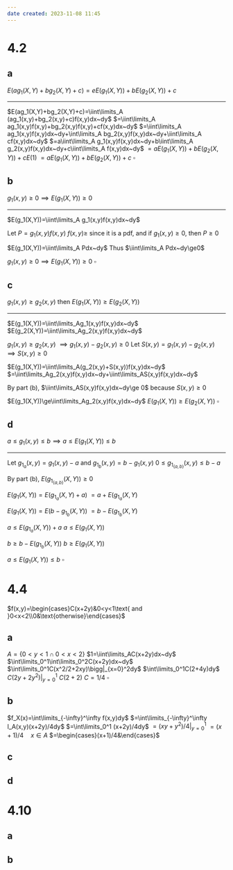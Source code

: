 ```yaml
---
date created: 2023-11-08 11:45
---
```


# 4.2

## a

$E(ag_1(X,Y)+bg_2(X,Y)+c)=eE(g_1(X,Y))+bE(g_2(X,Y))+c$

---

$E(ag_1(X,Y)+bg_2(X,Y)+c)=\iint\limits_A (ag_1(x,y)+bg_2(x,y)+c)f(x,y)dx~dy$
$=\iint\limits_A ag_1(x,y)f(x,y)+bg_2(x,y)f(x,y)+cf(x,y)dx~dy$
$=\iint\limits_A ag_1(x,y)f(x,y)dx~dy+\int\limits_A bg_2(x,y)f(x,y)dx~dy+\iint\limits_A cf(x,y)dx~dy$
$=a\iint\limits_A g_1(x,y)f(x,y)dx~dy+b\iint\limits_A g_2(x,y)f(x,y)dx~dy+c\iint\limits_A f(x,y)dx~dy$
$=aE(g_1(X,Y))+bE(g_2(X,Y))+cE(1)$
$=aE(g_1(X,Y))+bE(g_2(X,Y))+c$
$\square$

## b

$g_1(x,y)\ge 0\implies E(g_1(X,Y))\ge 0$

---

$E(g_1(X,Y))=\iint\limits_A g_1(x,y)f(x,y)dx~dy$

Let $P=g_1(x,y)f(x,y)$
$f(x,y)\ge$ since it is a pdf, and if $g_1(x,y)\ge0$, then $P\ge 0$ 

$E(g_1(X,Y))=\iint\limits_A Pdx~dy$
Thus $\iint\limits_A Pdx~dy\ge0$

$g_1(x,y)\ge 0\implies E(g_1(X,Y))\ge 0$
$\square$

## c

$g_1(x,y)\ge g_2(x,y)$ then $E(g_1(X,Y))\ge E(g_2(X,Y))$

---

$E(g_1(X,Y))=\iint\limits_Ag_1(x,y)f(x,y)dx~dy$
$E(g_2(X,Y))=\iint\limits_Ag_2(x,y)f(x,y)dx~dy$

$g_1(x,y)\ge g_2(x,y)$
$\implies g_1(x,y)-g_2(x,y)\ge 0$
Let $S(x,y)=g_1(x,y)-g_2(x,y)$
$\implies S(x,y)\ge 0$

$E(g_1(X,Y))=\iint\limits_A(g_2(x,y)+S(x,y))f(x,y)dx~dy$
$=\iint\limits_Ag_2(x,y)f(x,y)dx~dy+\iint\limits_AS(x,y)f(x,y)dx~dy$

By part (b), $\iint\limits_AS(x,y)f(x,y)dx~dy\ge 0$ because $S(x,y)\ge 0$

$E(g_1(X,Y))\ge\iint\limits_Ag_2(x,y)f(x,y)dx~dy$
$E(g_1(X,Y))\ge E(g_2(X,Y))$
$\square$

## d

$a\le g_1(x,y)\le b\implies a\le E(g_1(X,Y))\le b$

---

Let $g_{1_a}(x,y)=g_1(x,y)-a$ and $g_{1_b}(x,y)=b-g_1(x,y)$
$0\le g_{1_{\{a,b\}}}(x,y)\le b-a$

By part (b), $E(g_{1_{\{a,b\}}}(X,Y))\ge 0$

$E(g_1(X,Y))=E(g_{1_a}(X,Y)+a)$
$=a+E(g_{1_a}(X,Y)$

$E(g_1(X,Y))=E(b-g_{1_b}(X,Y))$
$=b-E(g_{1_b}(X,Y)$

$a\le E(g_{1_a}(X,Y))+a$
$a\le E(g_1(X,Y))$

$b\ge b-E(g_{1_b}(X,Y))$
$b\ge E(g_1(X,Y))$

$a\le E(g_1(X,Y))\le b$
$\square$

# 4.4

$f(x,y)=\begin{cases}C(x+2y)&0<y<1\text{ and }0<x<2\\0&\text{otherwise}\end{cases}$

## a

$A=\{0<y<1\cap0<x<2\}$
$1=\iint\limits_AC(x+2y)dx~dy$
$\int\limits_0^1\int\limits_0^2C(x+2y)dx~dy$
$\int\limits_0^1C(x^2/2+2xy)\bigg|_{x=0}^2dy$
$\int\limits_0^1C(2+4y)dy$
$C(2y+2y^2)\bigg|_{y=0}^1$
$C(2+2)$
$C=1/4$
$\square$

## b

$f_X(x)=\int\limits_{-\infty}^\infty f(x,y)dy$
$=\int\limits_{-\infty}^\infty I_A(x,y)(x+2y)/4dy$
$=\int\limits_0^1 (x+2y)/4dy$
$=(xy+y^2)/4\bigg|_{y=0}^1$
$=(x+1)/4\quad x\in A$
$=\begin{cases}(x+1)/4&\end{cases}$
## c

## d

# 4.10

## a

## b
